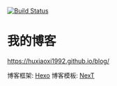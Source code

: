 [![Build Status](https://travis-ci.org/huxiaoxi1992/blog.svg?branch=master)](https://travis-ci.org/huxiaoxi1992/blog)

# 我的博客

https://huxiaoxi1992.github.io/blog/

博客框架: [Hexo](https://hexo.io/docs/index.html)
博客模板: [NexT](https://theme-next.iissnan.com/theme-settings.html)
